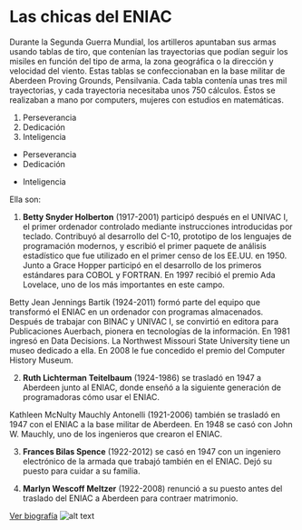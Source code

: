 # Las chicas del ENIAC
Durante la Segunda Guerra Mundial, los artilleros apuntaban sus armas usando tablas de tiro, que contenían las trayectorias que podían seguir los misiles en función del tipo de arma, la zona geográfica o la dirección y velocidad del viento. Estas tablas se confeccionaban en la base militar de Aberdeen Proving Grounds, Pensilvania. Cada tabla contenía unas tres mil trayectorias, y cada trayectoria necesitaba unos 750 cálculos. Éstos se realizaban a mano por computers, mujeres con estudios en matemáticas.

1. Perseverancia
2. Dedicación
3. Inteligencia

* Perseverancia
* Dedicación
+ Inteligencia


Ella son:

1. **Betty Snyder Holberton** (1917-2001) participó después en el UNIVAC I, el primer ordenador controlado mediante instrucciones introducidas por teclado. Contribuyó al desarrollo del C-10,  prototipo de los lenguajes de programación modernos, y escribió el primer paquete de análisis estadístico que fue utilizado en el primer censo de los EE.UU. en 1950. Junto a Grace Hopper participó en el desarrollo de los primeros estándares para COBOL y FORTRAN. En 1997 recibió el premio Ada Lovelace, uno de los más importantes  en este campo.

Betty Jean Jennings Bartik (1924-2011) formó parte del equipo que transformó el ENIAC en un ordenador con programas almacenados. Después de trabajar con BINAC y UNIVAC I, se convirtió en editora para Publicaciones Auerbach, pionera en tecnologías de la información. En 1981 ingresó en Data Decisions. La Northwest Missouri State University tiene un museo dedicado a ella. En 2008 le fue concedido el premio del Computer History Museum.

2. **Ruth Lichterman Teitelbaum** (1924-1986) se trasladó en 1947 a Aberdeen junto al ENIAC, donde enseñó a la siguiente generación de programadoras cómo usar el ENIAC.

Kathleen McNulty Mauchly Antonelli (1921-2006) también se trasladó en 1947 con el ENIAC a la base militar de Aberdeen. En 1948 se casó con John W. Mauchly, uno de los ingenieros que crearon el ENIAC.

3. **Frances Bilas Spence** (1922-2012) se casó en 1947 con un ingeniero electrónico de la armada que trabajó también en el ENIAC. Dejó su puesto para cuidar a su familia.

4. **Marlyn Wescoff Meltzer** (1922-2008)​ renunció a su puesto antes del traslado del ENIAC a Aberdeen para contraer matrimonio.

[Ver biografía](https://mujeresconciencia.com/2017/09/29/las-chicas-del-eniac-1946-1955/)
![alt text](https://github.com/Victormm95/Super_heroinas/blob/main/Enianc.jpg "Trabajando en ENIAC")